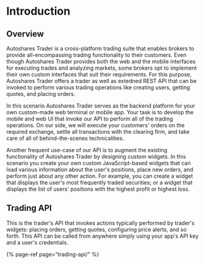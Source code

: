 # Introduction

## Overview

Autoshares Trader is a cross-platform trading suite that enables brokers to provide all-encompassing trading functionality to their customers. Even though Autoshares Trader provides both the web and the mobile interfaces for executing trades and analyzing markets, some brokers opt to implement their own custom interfaces that suit their requirements. For this purpose, Autoshares Trader offers a trader as well as extedned REST API that can be invoked to perform various trading operations like creating users, getting quotes, and placing orders.

In this scenario Autoshares Trader serves as the backend platform for your own custom-made web terminal or mobile app. Your task is to develop the mobile and web UI that invoke our API to perform all of the trading operations. On our side, we will execute your customers' orders on the required exchange, settle all transactions with the clearing firm, and take care of all of behind-the-scenes technicalities.

Another frequent use-case of our API is to augment the existing functionality of Autoshares Trader by designing custom widgets. In this scenario you create your own custom JavaScript-based widgets that can load various information about the user's positions, place new orders, and perform just about any other action. For example, you can create a widget that displays the user's most frequently traded securities; or a widget that displays the list of users' positions with the highest profit or highest loss.

## Trading API

This is the trader's API that invokes actions typically performed by trader's widgets: placing orders, getting quotes, configuring price alerts, and so forth. This API can be called from anywhere simply using your app's API key and a user's credentials.

{% page-ref page="trading-api/" %}

